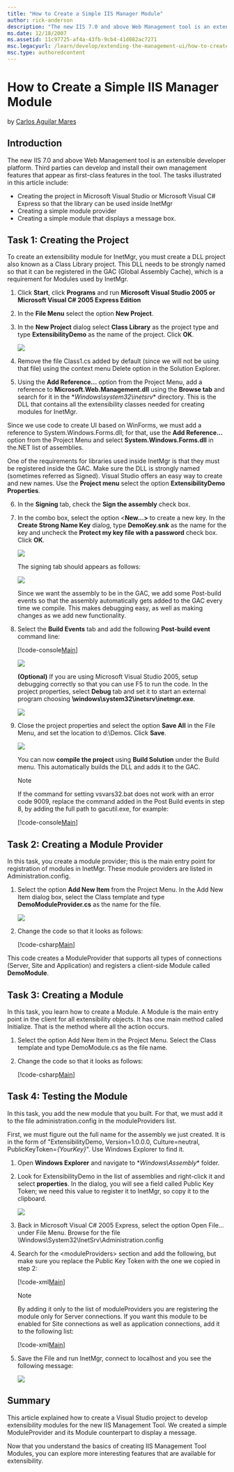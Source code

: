 ```yaml
---
title: "How to Create a Simple IIS Manager Module"
author: rick-anderson
description: "The new IIS 7.0 and above Web Management tool is an extensible developer platform. Third parties can develop and install their own management features that a..."
ms.date: 12/18/2007
ms.assetid: 11c97725-af4a-43fb-9cb4-41d082ac7271
msc.legacyurl: /learn/develop/extending-the-management-ui/how-to-create-a-simple-iis-manager-module
msc.type: authoredcontent
---
```

How to Create a Simple IIS Manager Module
====================
by [Carlos Aguilar Mares](https://twitter.com/CarlosAguilarM)

## Introduction

The new IIS 7.0 and above Web Management tool is an extensible developer platform. Third parties can develop and install their own management features that appear as first-class features in the tool. The tasks illustrated in this article include:

- Creating the project in Microsoft Visual Studio or Microsoft Visual C# Express so that the library can be used inside InetMgr
- Creating a simple module provider
- Creating a simple module that displays a message box.

## Task 1: Creating the Project

To create an extensibility module for InetMgr, you must create a DLL project also known as a Class Library project. This DLL needs to be strongly named so that it can be registered in the GAC (Global Assembly Cache), which is a requirement for Modules used by InetMgr.

1. Click **Start**, click **Programs** and run **Microsoft Visual Studio 2005 or Microsoft Visual C# 2005 Express Edition**

2. In the **File Menu** select the option **New Project**.

3. In the **New Project** dialog select **Class Library** as the project type and type **ExtensibilityDemo** as the name of the project. Click **OK**.

	[![](how-to-create-a-simple-iis-manager-module/_static/image3.jpg)](how-to-create-a-simple-iis-manager-module/_static/image1.jpg)

4. Remove the file Class1.cs added by default (since we will not be using that file) using the context menu Delete option in the Solution Explorer.

5. Using the **Add Reference...** option from the Project Menu, add a reference to **Microsoft.Web.Management.dll** using the **Browse tab** and search for it in the \**Windows\system32\inetsrv** directory. This is the DLL that contains all the extensibility classes needed for creating modules for InetMgr.

Since we use code to create UI based on WinForms, we must add a reference to System.Windows.Forms.dll; for that, use the **Add Reference...** option from the Project Menu and select **System.Windows.Forms.dll** in the.NET list of assemblies.

One of the requirements for libraries used inside InetMgr is that they must be registered inside the GAC. Make sure the DLL is strongly named (sometimes referred as Signed). Visual Studio offers an easy way to create and new names. Use the **Project menu** select the option **ExtensibilityDemo Properties**.

6. In the **Signing** tab, check the **Sign the assembly** check box.

7. In the combo box, select the option &lt;**New…&gt;** to create a new key. In the **Create Strong Name Key** dialog, type **DemoKey.snk** as the name for the key and uncheck the **Protect my key file with a password** check box. Click **OK**.

	[![](how-to-create-a-simple-iis-manager-module/_static/image7.jpg)](how-to-create-a-simple-iis-manager-module/_static/image5.jpg)

	The signing tab should appears as follows:

	[![](how-to-create-a-simple-iis-manager-module/_static/image11.jpg)](how-to-create-a-simple-iis-manager-module/_static/image9.jpg)

	Since we want the assembly to be in the GAC, we add some Post-build events so that the assembly automatically gets added to the GAC every time we compile. This makes debugging easy, as well as making changes as we add new functionality.

8. Select the **Build Events** tab and add the following **Post-build event** command line:

	[!code-console[Main](how-to-create-a-simple-iis-manager-module/samples/sample1.cmd)]

	[![](how-to-create-a-simple-iis-manager-module/_static/image15.jpg)](how-to-create-a-simple-iis-manager-module/_static/image13.jpg)

	**(Optional)** If you are using Microsoft Visual Studio 2005, setup debugging correctly so that you can use F5 to run the code. In the project properties, select **Debug** tab and set it to start an external program choosing **\windows\system32\inetsrv\inetmgr.exe**.

	[![](how-to-create-a-simple-iis-manager-module/_static/image19.jpg)](how-to-create-a-simple-iis-manager-module/_static/image17.jpg)

9. Close the project properties and select the option **Save All** in the File Menu, and set the location to d:\Demos. Click **Save**.

	[![](how-to-create-a-simple-iis-manager-module/_static/image23.jpg)](how-to-create-a-simple-iis-manager-module/_static/image21.jpg)

	You can now **compile the project** using **Build Solution** under the Build menu. This automatically builds the DLL and adds it to the GAC.

	> [!NOTE]
	> If the command for setting vsvars32.bat does not work with an error code 9009, replace the command added in the Post Build events in step 8, by adding the full path to gacutil.exe, for example:

	[!code-console[Main](how-to-create-a-simple-iis-manager-module/samples/sample2.cmd)]

## Task 2: Creating a Module Provider

In this task, you create a module provider; this is the main entry point for registration of modules in InetMgr. These module providers are listed in Administration.config.

1. Select the option **Add New Item** from the Project Menu. In the Add New Item dialog box, select the Class template and type **DemoModuleProvider.cs** as the name for the file.

	[![](how-to-create-a-simple-iis-manager-module/_static/image27.jpg)](how-to-create-a-simple-iis-manager-module/_static/image25.jpg)

2. Change the code so that it looks as follows:

	[!code-csharp[Main](how-to-create-a-simple-iis-manager-module/samples/sample3.cs)]

This code creates a ModuleProvider that supports all types of connections (Server, Site and Application) and registers a client-side Module called **DemoModule**.

## Task 3: Creating a Module

In this task, you learn how to create a Module. A Module is the main entry point in the client for all extensibility objects. It has one main method called Initialize. That is the method where all the action occurs.

1. Select the option Add New Item in the Project Menu. Select the Class template and type DemoModule.cs as the file name.

2. Change the code so that it looks as follows:

	[!code-csharp[Main](how-to-create-a-simple-iis-manager-module/samples/sample4.cs)]

## Task 4: Testing the Module

In this task, you add the new module that you built. For that, we must add it to the file administration.config in the moduleProviders list.

First, we must figure out the full name for the assembly we just created. It is in the form of "ExtensibilityDemo, Version=1.0.0.0, Culture=neutral, PublicKeyToken=*{YourKey}*". Use Windows Explorer to find it.

1. Open **Windows Explorer** and navigate to \**Windows\Assembly** folder.

2. Look for ExtensibilityDemo in the list of assemblies and right-click it and select **properties**. In the dialog, you will see a field called Public Key Token; we need this value to register it to InetMgr, so copy it to the clipboard.

	[![](how-to-create-a-simple-iis-manager-module/_static/image31.jpg)](how-to-create-a-simple-iis-manager-module/_static/image29.jpg)

3. Back in Microsoft Visual C# 2005 Express, select the option Open File… under File Menu. Browse for the file \Windows\System32\InetSrv\Administration.config

4. Search for the &lt;moduleProviders&gt; section and add the following, but make sure you replace the Public Key Token with the one we copied in step 2:

	[!code-xml[Main](how-to-create-a-simple-iis-manager-module/samples/sample5.xml)]

	> [!NOTE]
	> By adding it only to the list of moduleProviders you are registering the module only for Server connections. If you want this module to be enabled for Site connections as well as application connections, add it to the following list:

	[!code-xml[Main](how-to-create-a-simple-iis-manager-module/samples/sample6.xml)]

5. Save the File and run InetMgr, connect to localhost and you see the following message:

	[![](how-to-create-a-simple-iis-manager-module/_static/image36.jpg)](how-to-create-a-simple-iis-manager-module/_static/image35.jpg)

## Summary

This article explained how to create a Visual Studio project to develop extensibility modules for the new IIS Management Tool. We created a simple ModuleProvider and its Module counterpart to display a message.

Now that you understand the basics of creating IIS Management Tool Modules, you can explore more interesting features that are available for extensibility.